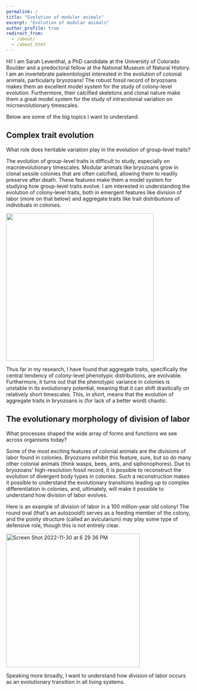 ```yaml
---
permalink: /
title: "Evolution of modular animals"
excerpt: "Evolution of modular animals"
author_profile: true
redirect_from: 
  - /about/
  - /about.html
---
```


Hi! I am Sarah Leventhal, a PhD candidate at the University of Colorado Boulder and a predoctoral fellow at the National Museum of Natural History. I am an invertebrate paleontologist interested in the evolution of colonial animals, particularly bryozoans! The robust fossil record of bryozoans makes them an excellent model system for the study of colony-level evolution. Furthermore, their calcified skeletons and clonal nature make them a great model system for the study of intracolonial variation on microevolutionary timescales.

Below are some of the big topics I want to understand.

## Complex trait evolution

What role does heritable variation play in the evolution of group-level traits?
 
The evolution of group-level traits is difficult to study, especially on macroevolutionary timescales. Modular animals like bryozoans grow in clonal sessile colonies that are often calcified, allowing them to readily preserve after death. These features make them a model system for studying how group-level traits evolve. I am interested in understanding the evolution of colony-level traits, both in emergent features like division of labor (more on that below) and aggregate traits like trait distributions of individuals in colonies.



<img src="https://user-images.githubusercontent.com/79329199/204932897-dd846344-f533-48d8-a709-44002808024d.jpg" height=400 />




Thus far in my research, I have found that aggregate traits, specifically the central tendency of colony-level phenotypic distributions, are evolvable. Furthermore, it turns out that the phenotypic variance in colonies is unstable in its evolutionary potential, meaning that it can shift drastically on relatively short timescales. This, in short, means that the evolution of aggregate traits in bryozoans is (for lack of a better word) chaotic.



## The evolutionary morphology of division of labor

What processes shaped the wide array of forms and functions we see across organisms today?

Some of the most exciting features of colonial animals are the divisions of labor found in colonies. Bryozoans exhibit this feature, sure, but so do many other colonial animals (think wasps, bees, ants, and siphonophores). Due to bryozoans' high-resolution fossil record, it is possible to reconstruct the evolution of divergent body types in colonies. Such a reconstruction makes it possible to understand the evolutionary transitions leading up to complex differentiation in colonies, and, ultimately, will make it possible to understand how division of labor evolves.

Here is an example of division of labor in a 100 million-year old colony! The round oval (that's an autozooid!) serves as a feeding member of the colony, and the pointy structure (called an avicularium) may play some type of defensive role, though this is not entirely clear. 

<img width="362" alt="Screen Shot 2022-11-30 at 6 29 36 PM" src="https://user-images.githubusercontent.com/79329199/204930140-cede2595-3eb3-4844-b95d-b9595acab680.png">

Speaking more broadly, I want to understand how division of labor occurs as an evolutionary transition in all living systems.
